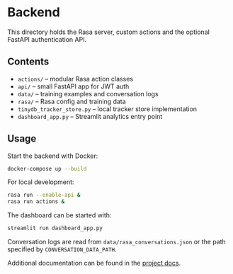 # Backend

This directory holds the Rasa server, custom actions and the optional FastAPI authentication API.

## Contents

- `actions/` – modular Rasa action classes
- `api/` – small FastAPI app for JWT auth
- `data/` – training examples and conversation logs
- `rasa/` – Rasa config and training data
- `tinydb_tracker_store.py` – local tracker store implementation
- `dashboard_app.py` – Streamlit analytics entry point

## Usage

Start the backend with Docker:
```bash
docker-compose up --build
```

For local development:
```bash
rasa run --enable-api &
rasa run actions &
```

The dashboard can be started with:
```bash
streamlit run dashboard_app.py
```
Conversation logs are read from `data/rasa_conversations.json` or the path specified by `CONVERSATION_DATA_PATH`.

Additional documentation can be found in the [project docs](../docs/).
